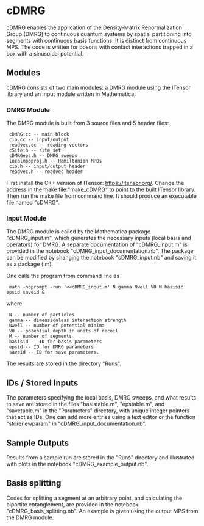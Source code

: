 # cDMRG

  cDMRG enables the application of the Density-Matrix Renormalization Group (DMRG) to continuous quantum systems by spatial partitioning into segments with continuous basis functions. It is distinct from continuous MPS. The code is written for bosons with contact interactions trapped in a box with a sinusoidal potential.


## Modules

  cDMRG consists of two main modules: a DMRG module using the ITensor library and an input module written in Mathematica.


### DMRG Module

  The DMRG module is built from 3 source files and 5 header files:

     cDMRG.cc -- main block
     cio.cc -- input/output
     readvec.cc -- reading vectors
     cSite.h -- site set
     cDMRGeps.h -- DMRG sweeps
     localmpoproj.h -- Hamiltonian MPOs
     cio.h -- input/output header
     readvec.h -- readvec header

  First install the C++ version of ITensor: https://itensor.org/. Change the address in the make file "make_cDMRG" to point to the built ITensor library. Then run the make file from command line. It should produce an executable file named "cDMRG".


### Input Module

  The DMRG module is called by the Mathematica package "cDMRG_input.m", which generates the necessary inputs (local basis and operators) for DMRG. A separate documentation of "cDMRG_input.m" is provided in the notebook "cDMRG_input_documentation.nb". The package can be modified by changing the notebook "cDMRG_input.nb" and saving it as a package (.m).

  One calls the program from command line as 

     math -noprompt -run '<<cDMRG_input.m' N gamma Nwell V0 M basisid epsid saveid &
  
  where
  
     N -- number of particles
     gamma -- dimensionless interaction strength
     Nwell -- number of potential minima
     V0 -- potential depth in units of recoil
     M -- number of segments
     basisid -- ID for basis parameters
     epsid -- ID for DMRG parameters
     saveid -- ID for save parameters.

  The results are stored in the directory "Runs".


## IDs / Stored Inputs

  The parameters specifying the local basis, DMRG sweeps, and what results to save are stored in the files "basistable.m", "epstable.m", and "savetable.m" in the "Parameters" directory, with unique integer pointers that act as IDs. One can add more entries using a text editor or the function "storenewparam" in "cDMRG_input_documentation.nb".


## Sample Outputs

  Results from a sample run are stored in the "Runs" directory and illustrated with plots in the notebook "cDMRG_example_output.nb".


## Basis splitting

  Codes for splitting a segment at an arbitrary point, and calculating the bipartite entanglement, are provided in the notebook "cDMRG_basis_splitting.nb". An example is given using the output MPS from the DMRG module.
